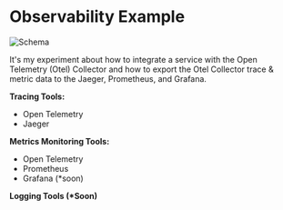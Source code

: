 # Observability Example
![Schema](https://i.ibb.co/gM16rvx/observability.png"Schema")

It's my experiment about how to integrate a service with the Open Telemetry (Otel) Collector and how to export the Otel Collector trace & metric data to the Jaeger, Prometheus, and Grafana.

**Tracing Tools:**
- Open Telemetry
- Jaeger

**Metrics Monitoring Tools:**
- Open Telemetry
- Prometheus
- Grafana (*soon)

**Logging Tools (\*Soon)**

